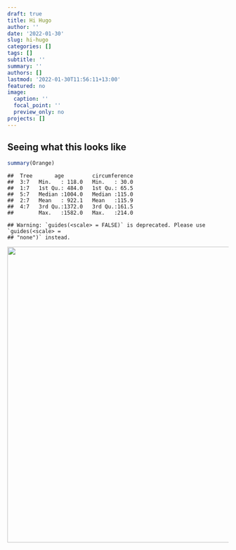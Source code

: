 ```yaml
---
draft: true
title: Hi Hugo
author: ''
date: '2022-01-30'
slug: hi-hugo
categories: []
tags: []
subtitle: ''
summary: ''
authors: []
lastmod: '2022-01-30T11:56:11+13:00'
featured: no
image:
  caption: ''
  focal_point: ''
  preview_only: no
projects: []
---
```



## Seeing what this looks like


```r
summary(Orange)
```

```
##  Tree       age         circumference  
##  3:7   Min.   : 118.0   Min.   : 30.0  
##  1:7   1st Qu.: 484.0   1st Qu.: 65.5  
##  5:7   Median :1004.0   Median :115.0  
##  2:7   Mean   : 922.1   Mean   :115.9  
##  4:7   3rd Qu.:1372.0   3rd Qu.:161.5  
##        Max.   :1582.0   Max.   :214.0
```



```
## Warning: `guides(<scale> = FALSE)` is deprecated. Please use `guides(<scale> =
## "none")` instead.
```

<img src="{{< blogdown/postref >}}index_files/figure-html/unnamed-chunk-2-1.png" width="672" />



